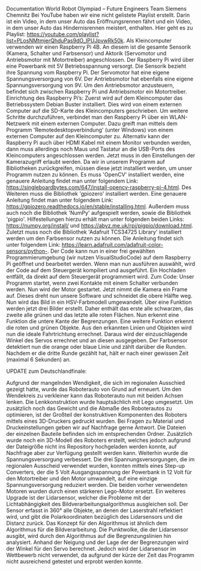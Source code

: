 Documentation
World Robot Olympiad – Future Engineers
Team Siemens Chemnitz
Bei YouTube haben wir eine nicht gelistete Playlist erstellt. Darin ist ein Video, in dem unser Auto das Eröffnungsrennen fährt und ein Video, in dem unser Auto das Hindernisrennen meistert, enthalten. Hier geht es zu Playlist: https://youtube.com/playlist?list=PLosNMtmjerQhduPas9dO_IPUJpvwRk50k.
Als Kleincomputer verwenden wir einen Raspberry Pi 4B. An diesem ist die gesamte Sensorik (Kamera, Schalter und Farbsensor) und Aktorik (Servomotor und Antriebsmotor mit Motortreiber) angeschlossen. Der Raspberry Pi wird über eine Powerbank mit 5V Betriebsspannung versorgt. Die Sensorik bezieht ihre Spannung vom Raspberry Pi. Der Servomotor hat eine eigene Spannungsversorgung von 6V. Der Antriebsmotor hat ebenfalls eine eigene Spannungsversorgung von 9V. Um den Antriebsmotor anzusteuern, befindet sich zwischen Raspberry Pi und Antriebsmotor ein Motortreiber.
Einrichtung des Raspberry Pi’s: Zuerst wird auf dem Kleincomputer das Betriebssystem Debian Buster installiert. Dies wird von einem externen Computer auf die SD-Karte des Kleincomputers geschrieben. Um weitere Schritte durchzuführen, verbindet man den Raspberry Pi über ein WLAN-Netzwerk mit einem externen Computer. Dazu greift man mittels dem Programm 'Remotedesktopverbindung' (unter Windows) von einem externen Computer auf den Kleincomputer zu. Alternativ kann der Raspberry Pi auch über HDMI Kabel mit einem Monitor verbunden werden, dann muss allerdings noch Maus und Tastatur an die USB-Ports des Kleincomputers angeschlossen werden. Jetzt muss in den Einstellungen der Kamerazugriff erlaubt werden. Da wir in unserem Programm auf Bibliotheken zurückgreifen, müssen diese jetzt installiert werden, um unser Programm nutzen zu können. Es muss 'OpenCV' installiert werden, eine genauere Anleitung findet man unter folgendem Link: https://singleboardbytes.com/647/install-opencv-raspberry-pi-4.html. Des Weiteren muss die Bibliothek 'gpiozero' installiert werden. Eine genauere Anleitung findet man unter folgendem Link: https://gpiozero.readthedocs.io/en/stable/installing.html. Außerdem muss auch noch die Bibliothek 'NumPy' aufgespielt werden, sowie die Bibliothek 'pigpio'. Hilfestellungen hierzu erhält man unter folgenden beiden Links: https://numpy.org/install/ und https://abyz.me.uk/rpi/pigpio/download.html. Zuletzt muss noch die Bibliothek 'Adafruit TCS34725 Library' installiert werden um den Farbsensor nutzen zu können. Die Anleitung findet sich unter folgendem Link: https://learn.adafruit.com/adafruit-color-sensors/python-. Der Code kann nun in einer frei gewählten Programmierumgebung (wir nutzen VisualStudioCode) auf dem Raspberry Pi geöffnet und bearbeitet werden. Wenn man nun ausführen auswählt, wird der Code auf dem Steuergerät kompiliert und ausgeführt. Ein Hochladen entfällt, da direkt auf dem Steuergerät programmiert wird. 
Zum Code: Unser Programm startet, wenn zwei Kontakte mit einem Schalter verbunden werden. Nun wird der Motor gestartet. Jetzt nimmt die Kamera ein Frame auf. Dieses dreht nun unsere Software und schneidet die obere Hälfte weg. Nun wird das Bild in ein HSV-Farbmodell umgewandelt. Über eine Funktion werden jetzt drei Bilder erstellt. Daher enthält das erste alle schwarzen, das zweite alle grünen und das letzte alle roten Flächen. Nun erkennt eine Funktion die untere Kante der Begrenzungen. Eine weitere Funktion erkennt die roten und grünen Objekte. Aus den erkannten Linien und Objekten wird nun die ideale Fahrtrichtung errechnet. Daraus wird der einzuschlagende Winkel des Servos errechnet und an diesen ausgegeben. Der Farbsensor detektiert nun die orange oder blaue Linie und zählt darüber die Runden. Nachdem er die dritte Runde gezählt hat, hält er nach einer gewissen Zeit (maximal 6 Sekunden) an.

UPDATE zum Deutschlandfinale:

Aufgrund der mangelnden Wendigkeit, die sich im regionalen Ausschied gezeigt hatte, wurde das Roboterauto von Grund auf erneuert. Um den Wendekreis zu verkleiner kann das Roboterauto nun mit beiden Achsen lenken. Die Lenkkonstruktion wurde hauptsächlich mit Lego umgesetzt. Um zusätzlich noch das Gewicht und die Abmaße des Roboterautos zu optimieren, ist der Großteil der konstruktiven Komponenten des Roboters mittels eines 3D-Druckers gedruckt wurden. Bei Fragen zu Material und Druckeinstellungen geben wir auf Nachfrage gerne Antwort. Die Dateien der einzelnen Bauteile befinden sich im entsprechenden Ordner. Zusätzlich wurde noch ein 3D-Modell des Roboters erstellt, welches jedoch aufgrund der Dateigröße nicht ins Repository hochgeladen werden konnte, auf Nachfrage aber zur Verfügung gestellt werden kann. Weiterhin wurde die Spannungsversorgung verbessert. Die drei Spannungsversorgungen, die im regionalen Ausscheid verwendet wurden, konnten mittels eines Step-up Converters, der die 5 Volt Ausgangsspannung der Powerbank in 12 Volt für den Motortreiber und den Motor umwandelt, auf eine einzige Spannungsversorgung reduziert werden. Die beiden vorher verwendeten Motoren wurden durch einen stärkeren Lego-Motor ersetzt. Ein weiteres Upgrade ist der Lidarsensor, welcher die Probleme mit der Lichtabhängigkeit des Bildverarbeitungsalgorithmus ausgleichen soll. Der Sensor erfasst in 360° alle Objekte, an denen der Laserstrahl reflektiert wird, und gibt die Polarkoordinaten bezüglich des Lidarsensors und die Distanz zurück. Das Konzept für den Algorithmus ist ähnlich dem Algorithmus für die Bildverarbeitung. Die Punktwolke, die der Lidarsensor ausgibt, wird durch den Algorithmus auf die Begrenzungslinien hin analysiert. Anhand der Neigung und der Lage der der Begrenzungen wird der Winkel für den Servo berechnet. Jedoch wird der Lidarsensor im Wettbewerb nicht verwendet, da aufgrund der kürze  der Zeit das Programm nicht ausreichend getestet und erprobt werden konnte.

